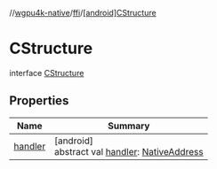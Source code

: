//[wgpu4k-native](../../../index.md)/[ffi](../index.md)/[[android]CStructure](index.md)

# CStructure

interface [CStructure](index.md)

## Properties

| Name | Summary |
|---|---|
| [handler](handler.md) | [android]<br>abstract val [handler](handler.md): [NativeAddress](../-native-address/index.md) |
